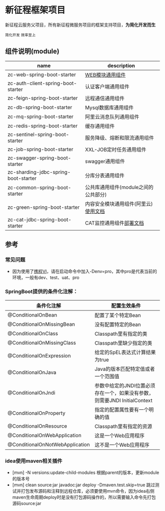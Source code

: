 # 新征程框架项目
新征程云服务父项目，所有新征程微服务项目的框架支持项目，**为简化开发而生**

`简化开发` `效率至上`


## 组件说明(module)

 name | description
---|---
zc-web-spring-boot-starter | [WEB模块通用组件](https://gitee.com/zhangquansheng/zhengcheng-parent/tree/master/zc-web-spring-boot-starter)
zc-auth-client-spring-boot-starter | 认证客户端通用组件
zc-feign-spring-boot-starter | 远程通信通用组件
zc-db-spring-boot-starter | Mysql数据库通用组件
zc-mq-spring-boot-starter | 阿里云消息队列通用组件
zc-redis-spring-boot-starter | 缓存通用组件
zc-sentinel-spring-boot-starter | 服务降级、熔断和限流通用组件
zc-job-spring-boot-starter | XXL-JOB定时任务通用组件
zc-swagger-spring-boot-starter | swagger通用组件
zc-sharding-jdbc-spring-boot-starter | 分库分表通用组件
zc-common-spring-boot-starter | 公共库通用组件(module之间的公共部分)
zc-green-spring-boot-starter |  内容安全模块通用组件(阿里云)[使用文档](https://gitee.com/zhangquansheng/zhengcheng-parent/tree/master/zc-green-spring-boot-starter)
zc-cat-jdbc-spring-boot-starter | CAT监控通用组件[部署文档](https://gitee.com/zhangquansheng/zhengcheng-parent/tree/master/zc-cat-spring-boot-starter)


## 参考

### 常见问题

* 因为使用了[携程VI](https://github.com/ctripcorp/vi)，请在启动命令中加入-Denv=pro，其中pro是代表当前的环境，一般有dev、test、uat、pro


### SpringBoot提供的条件化注解：

条件化注解 |	配置生效条件
---|---
@ConditionalOnBean |	配置了某个特定Bean
@ConditionalOnMissingBean |	没有配置特定的Bean
@ConditionalOnClass |	Classpath里有指定的类
@ConditionalOnMissingClass |	Classpath里缺少指定的类
@ConditionalOnExpression |	给定的SpEL表达式计算结果为true
@ConditionalOnJava |	Java的版本匹配特定值或者一个范围值
@ConditionalOnJndi |	参数中给定的JNDI位置必须存在一个，如果没有参数，则需要JNDI InitialContext
@ConditionalOnProperty |	指定的配置属性要有一个明确的值
@ConditionalOnResource |	Classpath里有指定的资源
@ConditionalOnWebApplication |	这是一个Web应用程序
@ConditionalOnNotWebApplication |	这不是一个Web应用程序

### idea使用maven相关插件

- [mvn] -N versions:update-child-modules 根据parent的版本，更新module的版本号
- [mvn] clean source:jar javadoc:jar deploy -Dmaven.test.skip=true  跳过测试并打包发布源码和注释到远程仓库，必须要使用mvn命令，因为idea右侧maven生命周期deploy时是没有打包源码操作的，所以需要输入命令先打包源码source:jar